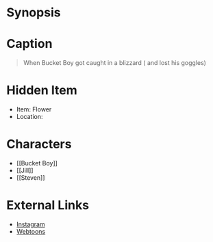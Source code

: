 # Synopsis


# Caption
> When Bucket Boy got caught in a blizzard ( and lost his goggles)

# Hidden Item
* Item: Flower
* Location: <spoiler></spoiler>

# Characters
* [[Bucket Boy]]
* [[Jill]]
* [[Steven]]

# External Links
* [Instagram](https://www.instagram.com/p/B580qI7DG9y/)
* [Webtoons](https://www.webtoons.com/en/challenge/twistwood-tales/22-lost-in-the-snow/viewer?title_no=344740&episode_no=25)